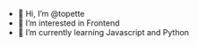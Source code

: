 - 👋 Hi, I’m @topette
- 👀 I’m interested in Frontend
- 🌱 I’m currently learning Javascript and Python
